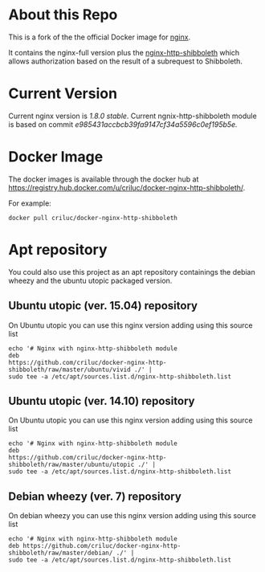 # About this Repo

This is a fork of the the official Docker image for [nginx](https://registry.hub.docker.com/_/nginx/).

It contains the nginx-full version plus the
[nginx-http-shibboleth](https://github.com/nginx-shib/nginx-http-shibboleth)
which allows authorization based on the result of a subrequest to
Shibboleth.

# Current Version

Current nginx version is *1.8.0 stable*.
Current ngnix-http-shibboleth module is based on commit *e985431accbcb39fa9147cf34a5596c0ef195b5e.*

# Docker Image

The docker images is available through the docker hub at
https://registry.hub.docker.com/u/criluc/docker-nginx-http-shibboleth/.

For example:

```
docker pull criluc/docker-nginx-http-shibboleth
```


# Apt repository

You could also use this project as an apt repository containings the
debian wheezy and the ubuntu utopic packaged version.

## Ubuntu utopic (ver. 15.04) repository

On Ubuntu utopic you can use this nginx version adding using this source list

```
echo '# Nginx with nginx-http-shibboleth module
deb
https://github.com/criluc/docker-nginx-http-shibboleth/raw/master/ubuntu/vivid ./' |
sudo tee -a /etc/apt/sources.list.d/nginx-http-shibboleth.list
```

## Ubuntu utopic (ver. 14.10) repository

On Ubuntu utopic you can use this nginx version adding using this source list

```
echo '# Nginx with nginx-http-shibboleth module
deb
https://github.com/criluc/docker-nginx-http-shibboleth/raw/master/ubuntu/utopic ./' | 
sudo tee -a /etc/apt/sources.list.d/nginx-http-shibboleth.list
```

## Debian wheezy (ver. 7) repository

On debian wheezy you can use this nginx version adding using this source list

```
echo '# Nginx with nginx-http-shibboleth module
deb https://github.com/criluc/docker-nginx-http-shibboleth/raw/master/debian/ ./' | 
sudo tee -a /etc/apt/sources.list.d/nginx-http-shibboleth.list
```
